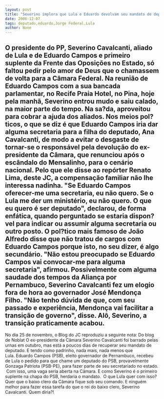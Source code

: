 ```yaml
---
layout: post
title: "Severino implora que Lula e Eduardo devolvam seu mandato de deputado federal"
date: 2006-12-07
tags: deputado,eduardo,Jorge Federal,Lula
author: None
---
```

O presidente do PP, Severino Cavalcanti, aliado de Lula e de Eduardo Campos e primeiro suplente da Frente das Oposições no Estado, só faltou pedir pelo amor de Deus que o chamassem de volta para a Câmara Federal. 
Na reunião de Eduardo Campos com a sua bancada parlamentar, no Recife Praia Hotel, no Pina, hoje pela manhã, Severino entrou mudo e saiu calado, na maior parte do tempo. Na sa?da, aproveitou para cobrar a ajuda dos aliados.
Nos meios pol?ticos, o que se diz é que Eduardo Campos iria dar alguma secretaria para a filha do deputado, Ana Cavalcanti, de modo a evitar o desgaste de tornar-se o responsável pela devolução do ex-presidente da Câmara, que renunciou após o escândalo do Mensalinho, para o cenário nacional. Pelo que ele disse ao repórter Renato Lima, deste JC, a compensação familiar não lhe interessa nadinha.
\"Se Eduardo Campos oferecer-me uma secretaria, eu não quero. Se o Lula me der um ministério, eu não quero. O que eu quero é ser deputado\", declarou, de forma enfática, quando perguntado se estaria dispon?vel para indicar ou assumir alguma secretaria ou outro posto.
O pol?tico mais famoso de João Alfredo disse que não tratou de cargos com Eduardo Campos porque isto, no seu dizer, é algo secundário. \"Não estou preocupado se Eduardo Campos vai convocar-me para alguma secretaria\", afirmou.
Possivelmente com alguma saudade dos tempos da Aliança por Pernambuco,
 Severino Cavalcanti fez um elogio fora de hora ao governador José Mendonça Filho. 
\"Não tenho dúvida de que, com seu passado e experiência, Mendonça vai facilitar a transição de governo\", disse. 
Alô, Severino, a transição praticamente acabou.
---------
No dia 25 de novembro, o Blog do JC reproduziu a seguinte nota:
Do blog de Noblat
O ex-presidente da Câmara Severino Cavalcanti foi barrado pelas urnas em outubro, mas está a poucos dias de recuperar seu mandato de deputado. E tendo como padrinho, nada mais, nada menos que Lula.&nbsp;Eduardo Campos (PSB), eleito governador de Pernambuco, recebeu de Lula o pedido para que chame um deputado do PSB, provavelmente Gonzaga Patriota (PSB-PE), para fazer parte de seu secretariado no estado. &nbsp;Com isso, uma vaga seria aberta na Câmara. E como Severino é o primeiro suplente na chapa do PSB, herdaria o mandato. &nbsp;O que Lula quer com isso? Quer que o baixo clero da Câmara fique sob seu comando. E ninguém melhor para fazer essa tarefa do que o rei do baixo clero, Severino Cavalcanti. Quem diria?! 